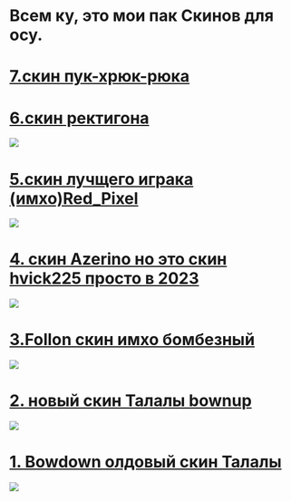 # Всем ку, это мои пак Скинов для осу.

# [7.скин пук-хрюк-рюка ](https://mega.nz/file/VtYD0Y5K#_GURM60zjhx31pW9HJA2o98HxymoHetWgVac-LHn3eE)

# [6.скин ректигона ](https://mega.nz/file/UhhlQLgA#XxQZoFlNN391GpdUqKMzzywL6wC839sGREgm5MVXwfE)
![](https://cdn.discordapp.com/attachments/1231883139924758600/1231885808223387748/screenshot076.jpg?ex=66389610&is=66262110&hm=5748d011fb7219760340daaeea5156b4ab1f39614846f7b41d9954a3cd91824d&)

# [5.скин лучщего играка (имхо)Red_Pixel](https://mega.nz/file/5gJjkboI#ZBHZujL7VAC4UgR611N5c-FYo33jlDZdaL5JvcJQiw8)
![](https://cdn.discordapp.com/attachments/1231883139924758600/1231883277573554257/screenshot069.jpg?ex=663893b4&is=66261eb4&hm=bcb2fab45b765ea4a522d910e1a6433b1bd0cecf225acc2deb39ed36608a6a49&)

# [4. скин Azerino но это скин hvick225 просто в 2023](https://mega.nz/file/JxBCXKjQ#656W7TqVz8gYAxW-kU2mONOV7vC3DwDKLxjkDVCE6Xs)
![](https://media.discordapp.net/attachments/1231883139924758600/1231883771364773950/screenshot071.jpg?ex=662770aa&is=66261f2a&hm=43a319901233d3e9cf0a584467e890e070b7f366f62b6d7a7891f306f59e3093&=&format=webp&width=837&height=471)

# [3.Follon скин имхо бомбезный](https://mega.nz/file/1spGSDCL#CocMmT1Y9XgR1Lp7gufbHXocrW6-7Sbt5XyMGNiyBTQ)
![](https://media.discordapp.net/attachments/1231883139924758600/1231884154916962304/screenshot072.jpg?ex=66389485&is=66261f85&hm=43a9aaf764fb8dcb0dc5c5ce7561a629dca9f07e2718953ef4f10fb030f4d70f&=&format=webp&width=837&height=471)

# [2. новый скин Талалы bownup](https://mega.nz/file/5hogyZgK#owRtw_2WZSQ_OHTjkiH8E5nTAGf846P9BZ5EnVuhiOo)
![](https://cdn.discordapp.com/attachments/1231883139924758600/1231884737199472682/screenshot074.jpg?ex=66389510&is=66262010&hm=231cf43f47543dd6e66d5f08105332a1c56a71e4b671a2c8b7472ddbd834b4f0&)

# [1. Bowdown олдовый скин Талалы](https://mega.nz/file/494BmThD#Fpx-XCwxZebOMyG5pt0r7_S082X9bHKBlidujO0HQ6w)
![](https://media.discordapp.net/attachments/1231883139924758600/1231885144953192448/screenshot075.jpg?ex=66389571&is=66262071&hm=f51f3324d5a57c45a7d9f4b0d53c2bbbb5affbd78a32de1423f09cbecd20a462&=&format=webp&width=837&height=471)
